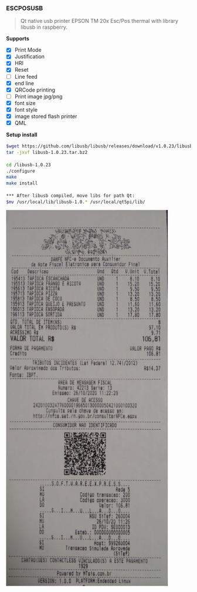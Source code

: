 ### ESCPOSUSB

>Qt native usb printer EPSON TM 20x Esc/Pos thermal with library libusb in raspberry.

**Supports**
- [x]  Print Mode
- [x] Justification
- [x] HRI
- [x] Reset
- [ ] Line feed
- [x] end line
- [x] QRCode printing
- [ ] Print image jpg/png
- [x] font size
- [x] font style
- [x] image stored flash printer
- [x] QML

**Setup install**

```bash
$wget https://github.com/libusb/libusb/releases/download/v1.0.23/libusb-1.0.23.tar.bz2
tar -jxvf libusb-1.0.23.tar.bz2

cd /libusb-1.0.23
./configure
make
make install

*** After libusb compiled, move libs for path Qt:
$mv /usr/local/lib/libusb-1.0.* /usr/local/qt5pi/lib/
```

![alt text](https://github.com/m4rc0nd35/EscPosUSB/blob/main/cupom.png)
